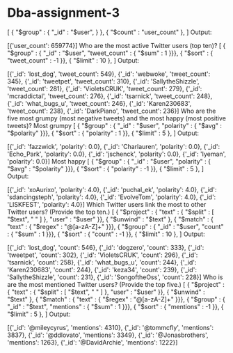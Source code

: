 # Dba-assignment-3
[
    { "$group" : { "_id" : "$user", } },
    { "$count" : "user_count" },
]
Output:

[{'user_count': 659774}]
Who are the most active Twitter users (top ten)?
[
    { "$group" : { "_id" : "$user", "tweet_count" : { "$sum" : 1 }}},
    { "$sort" : { "tweet_count" : -1 }},
    { "$limit" : 10 },
]
Output:

[{'_id': 'lost_dog', 'tweet_count': 549},
 {'_id': 'webwoke', 'tweet_count': 345},
 {'_id': 'tweetpet', 'tweet_count': 310},
 {'_id': 'SallytheShizzle', 'tweet_count': 281},
 {'_id': 'VioletsCRUK', 'tweet_count': 279},
 {'_id': 'mcraddictal', 'tweet_count': 276},
 {'_id': 'tsarnick', 'tweet_count': 248},
 {'_id': 'what_bugs_u', 'tweet_count': 246},
 {'_id': 'Karen230683', 'tweet_count': 238},
 {'_id': 'DarkPiano', 'tweet_count': 236}]
Who are the five most grumpy (most negative tweets) and the most happy (most positive tweets)?
Most grumpy
[
    { "$group" : { "_id" : "$user", "polarity" : { "$avg" : "$polarity" }}},
    { "$sort" : { "polarity" : 1 }},
    { "$limit" : 5 },
]
Output:

[{'_id': 'fazzwick', 'polarity': 0.0},
 {'_id': 'Charlauren', 'polarity': 0.0},
 {'_id': 'Echo_Park', 'polarity': 0.0},
 {'_id': 'jschenck', 'polarity': 0.0},
 {'_id': 'Iyeman', 'polarity': 0.0}]
Most happy
[
    { "$group" : { "_id" : "$user", "polarity" : { "$avg" : "$polarity" }}},
    { "$sort" : { "polarity" : -1 }},
    { "$limit" : 5 },
]
Output:

[{'_id': 'xoAurixo', 'polarity': 4.0},
 {'_id': 'puchal_ek', 'polarity': 4.0},
 {'_id': 'sdancingsteph', 'polarity': 4.0},
 {'_id': 'EvolveTom', 'polarity': 4.0},
 {'_id': 'LISKFEST', 'polarity': 4.0}]
Which Twitter users link the most to other Twitter users? (Provide the top ten.)
[
    { "$project" : { "text" : { "$split" : [ "$text", " " ] }, "user" : "$user" }},
    { "$unwind" : "$text" },
    { "$match" : { "text" : { "$regex" : "@[a-zA-Z]+" }}},
    { "$group" : { "_id" : "$user", "count" : { "$sum" : 1 }}},
    { "$sort" : { "count" : -1 }},
    { "$limit" : 10 },
]
Output:

[{'_id': 'lost_dog', 'count': 546},
 {'_id': 'dogzero', 'count': 333},
 {'_id': 'tweetpet', 'count': 302},
 {'_id': 'VioletsCRUK', 'count': 296},
 {'_id': 'tsarnick', 'count': 258},
 {'_id': 'what_bugs_u', 'count': 244},
 {'_id': 'Karen230683', 'count': 244},
 {'_id': 'keza34', 'count': 239},
 {'_id': 'SallytheShizzle', 'count': 231},
 {'_id': 'SongoftheOss', 'count': 228}]
Who is are the most mentioned Twitter users? (Provide the top five.)
[
    { "$project" : { "text" : { "$split" : [ "$text", " " ] }, "user" : "$user" }},
    { "$unwind" : "$text" },
    { "$match" : { "text" : { "$regex" : "@[a-zA-Z]+" }}},
    { "$group" : { "_id" : "$text", "mentions" : { "$sum" : 1 }}},
    { "$sort" : { "mentions" : -1 }},
    { "$limit" : 5 },
]
Output:

[{'_id': '@mileycyrus', 'mentions': 4310},
 {'_id': '@tommcfly', 'mentions': 3837},
 {'_id': '@ddlovato', 'mentions': 3349},
 {'_id': '@Jonasbrothers', 'mentions': 1263},
 {'_id': '@DavidArchie', 'mentions': 1222}]
